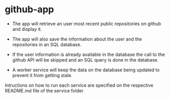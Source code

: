 # github-app

- The app will retrieve an user most recent public repositories on github and display it.

- The app will also save the information about the user and the repositories in an SQL database.

- If the user information is already available in the database the call to the github API will be skipped and an SQL query is done in the database.

- A worker service will keep the data on the database being updated to prevent it from getting stale.

Intructions on how to run each service are specified on the respective README.md file of the service folder
